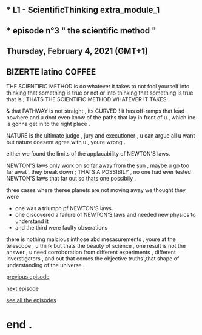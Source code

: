 ## * L1 - ScientificThinking extra_module_1
## * episode n°3 " the scientific method "
## Thursday, February 4, 2021 (GMT+1)
## BIZERTE latino COFFEE


THE SCIENTIFIC METHOD is do whatever it takes to not fool yourself into thinking that something is true or not or into thinking that something is true that is ;
THATS THE SCIENTIFIC METHOD WHATEVER IT TAKES .


& that PATHWAY is not straight , its CURVED ! it has off-ramps that lead nowhere and u dont even know of the paths that lay in front of u , which ine is gonna get in to the right place .


NATURE is the ultimate judge , jury and executioner , u can argue all u want but nature doesent agree with u , youre wrong .


either we found the limits of the applacability of NEWTON'S laws.


NEWTON'S laws only work on so far away from the sun , maybe u go too far awat , they break down ; THATS A POSSIBILY , no one had ever tested NEWTON'S laws that far out so thats one possibily .


three cases where theree planets are not moving away we thought they were 
- one was a triumph pf NEWTON'S laws.
- one discovered a failure of NEWTON'S laws and needed new physics to understand it 
- and the third were faulty obserations


there is nothing malcious inthose abd mesasurements , youre at the telescope , u think but thats the beauty of science , one result is not the answer , u need corroboration from different experiments , different inverstigators , and out that comes the objective truths ,that shape of understanding of the universe .



[previous episode](https://github.com/dhiaka/em1-ScientificThinking/blob/main/EP%20N%C2%B002%20%22%20the%20frontier%20of%20SCIENCE%20%22.md)


[next episode](https://github.com/dhiaka/em1-ScientificThinking/blob/main/EP%20N%C2%B004%20%22%20ASK%20QUESTIONS!%20%20%22.md)


[see all the episodes](https://github.com/dhiaka/EM1-ScientificThinking)


# end .
